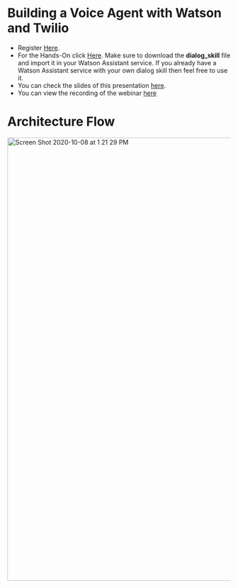 
# Building a Voice Agent with Watson and Twilio

- Register [Here](http://ibm.biz/WatsonTwilio).</br>
- For the Hands-On click [Here](https://www.ibm.com/cloud/garage/dte/tutorial/watson-assistant-features-lab-2-voice-integration/). Make sure to download the __dialog_skill__ file and import it in your Watson Assistant service. If you already have a Watson Assistant service with your own dialog skill then feel free to use it.</br>
- You can check the slides of this presentation [here](https://fawazsiddiqi.github.io/WatsonTwilio/#/).</br>
- You can view the recording of the webinar [here](https://www.crowdcast.io/e/WA-twilio)
# Architecture Flow

<img width="1000" alt="Screen Shot 2020-10-08 at 1 21 29 PM" src="https://user-images.githubusercontent.com/15332386/95439851-3a581800-0969-11eb-888d-b181ca4104fb.png">




